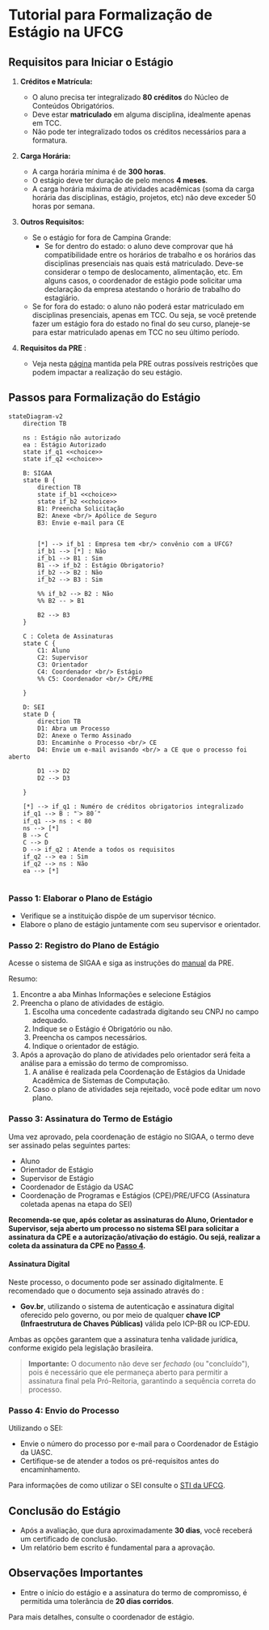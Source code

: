 # Tutorial para Formalização de Estágio na UFCG


## Requisitos para Iniciar o Estágio

1. **Créditos e Matrícula:**
   - O aluno precisa ter integralizado **80 créditos** do Núcleo de Conteúdos Obrigatórios.
   - Deve estar **matriculado** em alguma disciplina, idealmente apenas em TCC.
   - Não pode ter integralizado todos os créditos necessários para a formatura.
   
2. **Carga Horária:**
   - A carga horária mínima é de **300 horas**.
   - O estágio deve ter duração de pelo menos **4 meses**.
   - A carga horária máxima de atividades acadêmicas (soma da carga horária das disciplinas, estágio, projetos, etc) não deve exceder 50 horas por semana.

3. **Outros Requisitos:** 
    - Se o estágio for fora de Campina Grande:
        - Se for dentro do estado: o aluno deve comprovar que há compatibilidade entre os horários de trabalho e os horários das disciplinas presenciais nas quais está matriculado. Deve-se considerar o tempo de deslocamento, alimentação, etc. Em alguns casos, o coordenador de estágio pode solicitar uma declaração da empresa atestando o horário de trabalho do estagiário.
    - Se for fora do estado: o aluno não poderá estar matriculado em disciplinas presenciais, apenas em TCC. Ou seja, se você pretende fazer um estágio fora do estado no final do seu curso, planeje-se para estar matriculado apenas em TCC no seu último período.

4. **Requisitos da PRE** : 
    - Veja nesta [página](https://pre.ufcg.edu.br/pre/estagios-e-convenios?showall=&start=1) mantida pela PRE outras possíveis restrições que podem impactar a realização do seu estágio.


## Passos para Formalização do Estágio

```mermaid
stateDiagram-v2
    direction TB
    
    ns : Estágio não autorizado
    ea : Estágio Autorizado
    state if_q1 <<choice>>
    state if_q2 <<choice>>

    B: SIGAA
    state B {
        direction TB
        state if_b1 <<choice>>
        state if_b2 <<choice>>
        B1: Preencha Solicitação
        B2: Anexe <br/> Apólice de Seguro
        B3: Envie e-mail para CE
        

        [*] --> if_b1 : Empresa tem <br/> convênio com a UFCG?
        if_b1 --> [*] : Não
        if_b1 --> B1 : Sim
        B1 --> if_b2 : Estágio Obrigatorio?
        if_b2 --> B2 : Não
        if_b2 --> B3 : Sim

        %% if_b2 --> B2 : Não
        %% B2 -- > B1
        
        B2 --> B3
    }

    C : Coleta de Assinaturas
    state C {
        C1: Aluno
        C2: Supervisor
        C3: Orientador
        C4: Coordenador <br/> Estágio
        %% C5: Coordenador <br/> CPE/PRE

    }

    D: SEI
    state D {
        direction TB
        D1: Abra um Processo
        D2: Anexe o Termo Assinado
        D3: Encaminhe o Processo <br/> CE
        D4: Envie um e-mail avisando <br/> a CE que o processo foi aberto

        D1 --> D2
        D2 --> D3

    }

    [*] --> if_q1 : Numéro de créditos obrigatorios integralizado
    if_q1 --> B : "ˋ> 80´"
    if_q1 --> ns : < 80
    ns --> [*]
    B --> C
    C --> D
    D --> if_q2 : Atende a todos os requisitos
    if_q2 --> ea : Sim
    if_q2 --> ns : Não
    ea --> [*]


```


### Passo 1: Elaborar o Plano de Estágio

- Verifique se a instituição dispõe de um supervisor técnico.
- Elabore o plano de estágio juntamente com seu supervisor e orientador.

### Passo 2: Registro do Plano de Estágio

Acesse o sistema de SIGAA e siga as instruções do [manual](https://portal.pre.ufcg.edu.br/phocadownload/SIGAA/Manual-SIGAA-modulo-estagio-discentes.pdf) da PRE.

Resumo:
1. Encontre a aba Minhas Informações e selecione Estágios
1. Preencha o plano de atividades de estágio.
    1. Escolha uma concedente cadastrada digitando seu CNPJ no campo adequado.
    1. Indique se o Estágio é Obrigatório ou não.
    1. Preencha os campos necessários.
    1. Indique o orientador de estágio.
1. Após a aprovação do plano de atividades pelo orientador será feita a análise para a emissão do termo de compromisso.
    1. A análise é realizada pela Coordenação de Estágios da Unidade Acadêmica de Sistemas de Computação.
    1. Caso o plano de atividades seja rejeitado, você pode editar um novo plano.


### Passo 3: Assinatura do Termo de Estágio

Uma vez aprovado, pela coordenação de estágio no SIGAA, o termo deve ser assinado pelas seguintes partes:
- Aluno
- Orientador de Estágio
- Supervisor de Estágio
- Coordenador de Estágio da USAC
- Coordenação de Programas e Estágios (CPE)/PRE/UFCG (Assinatura coletada apenas na etapa do SEI)

**Recomenda-se que, após coletar as assinaturas do Aluno, Orientador e Supervisor, seja aberto um processo no sistema SEI para solicitar a assinatura da CPE e a autorização/ativação do estágio. Ou sejá, realizar a coleta da assinatura da CPE no [Passo 4](#passo-4-envio-do-processo).** 


#### Assinatura Digital

Neste processo, o documento pode ser assinado digitalmente. E recomendado que o documento seja assinado através do :
 - **Gov.br**, utilizando o sistema de autenticação e assinatura digital oferecido pelo governo, ou por meio de qualquer **chave ICP (Infraestrutura de Chaves Públicas)** válida pelo ICP-BR ou ICP-EDU.
 
Ambas as opções garantem que a assinatura tenha validade jurídica, conforme exigido pela legislação brasileira.

> **Importante:** O documento não deve ser *fechado* (ou "concluído"), pois é necessário que ele permaneça aberto para permitir a assinatura final pela Pró-Reitoria, garantindo a sequência correta do processo.


### Passo 4: Envio do Processo

Utilizando o SEI:
- Envie o número do processo por e-mail para o Coordenador de Estágio da UASC.
- Certifique-se de atender a todos os pré-requisitos antes do encaminhamento.

Para informações de como utilizar o SEI consulte o [STI da UFCG](https://www.sti.ufcg.edu.br/).

## Conclusão do Estágio

- Após a avaliação, que dura aproximadamente **30 dias**, você receberá um certificado de conclusão.
- Um relatório bem escrito é fundamental para a aprovação.

## Observações Importantes

- Entre o início do estágio e a assinatura do termo de compromisso, é permitida uma tolerância de **20 dias corridos**.

Para mais detalhes, consulte o coordenador de estágio.
